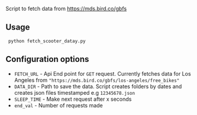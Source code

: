 Script to fetch data from https://mds.bird.co/gbfs

## Usage

` python fetch_scooter_datay.py`

## Configuration options

* `FETCH_URL` - Api End point for `GET` request. Currently fetches data for Los Angeles from `"https://mds.bird.co/gbfs/los-angeles/free_bikes"`
* `DATA_DIR` - Path to save the data. Script creates folders by dates and creates json files timestamped e.g `12345678.json`
* `SLEEP_TIME` - Make next request after x seconds
* `end_val` - Number of requests made